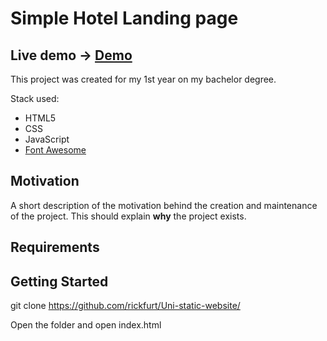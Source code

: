 # Simple Hotel Landing page

## Live demo -> [Demo](https://rickfurt.github.io/Uni-static-website/) 

This project was created for my 1st year on my bachelor degree.

Stack used:
+ HTML5
+ CSS
+ JavaScript
+ [Font Awesome](https://fontawesome.com/)

## Motivation

A short description of the motivation behind the creation and maintenance of the project. This should explain **why** the project exists.

## Requirements

## Getting Started

  git clone https://github.com/rickfurt/Uni-static-website/
  
  Open the folder and open index.html
